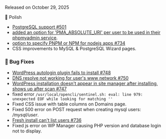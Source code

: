 Released on October 29, 2025

💅 Polish
- [PostgreSQL support #501](https://github.com/stefanpejcic/OpenPanel/issues/501)
- [added an option for 'PMA_ABSOLUTE_URI' per user to be used in their phpmyadmin service](https://discord.com/channels/1205652108213485568/1205652108213485571/1432304746647261205).
- [option to specify PNPM or NPM for nodejs apps #734](https://github.com/stefanpejcic/OpenPanel/discussions/734)
- CSS improvements to MySQL & PostgreSQL Wizard pages.

### 🐛 Bug Fixes
- [WordPress autologin plugin fails to install #748](https://github.com/stefanpejcic/OpenPanel/issues/748)
- [DNS resolve not working for user's www network #750](https://github.com/stefanpejcic/OpenPanel/issues/750#issuecomment-3456613420)
- [WordPress installation doesn't appear in site manager after installing, shows up after scan #747](https://github.com/stefanpejcic/OpenPanel/issues/747)
- fixed error `/usr/local/opencli/sentinel.sh: eval: line 979: unexpected EOF while looking for matching ''`
- Fixed CSS issue with table columns on Domains page.
- Fixed 500 error on POST request when creating mysql users: */mysql/user*.
- [Fresh install can't list users #736](https://github.com/stefanpejcic/OpenPanel/issues/736)
- Fixed js error on WP Manager causing PHP version and database login not to display.

